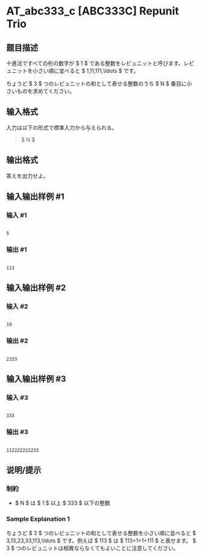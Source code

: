 # AT_abc333_c [ABC333C] Repunit Trio

## 题目描述

[problemUrl]: https://atcoder.jp/contests/abc333/tasks/abc333_c

十進法ですべての桁の数字が $ 1 $ である整数をレピュニットと呼びます。レピュニットを小さい順に並べると $ 1,11,111,\ldots $ です。

ちょうど $ 3 $ つのレピュニットの和として表せる整数のうち $ N $ 番目に小さいものを求めてください。

## 输入格式

入力は以下の形式で標準入力から与えられる。

> $ N $

## 输出格式

答えを出力せよ。

## 输入输出样例 #1

### 输入 #1

```
5
```

### 输出 #1

```
113
```

## 输入输出样例 #2

### 输入 #2

```
19
```

### 输出 #2

```
2333
```

## 输入输出样例 #3

### 输入 #3

```
333
```

### 输出 #3

```
112222222233
```

## 说明/提示

### 制約

- $ N $ は $ 1 $ 以上 $ 333 $ 以下の整数
 
### Sample Explanation 1

ちょうど $ 3 $ つのレピュニットの和として表せる整数を小さい順に並べると $ 3,13,23,33,113,\ldots $ です。例えば $ 113 $ は $ 113=1+1+111 $ と表せます。 $ 3 $ つのレピュニットは相異ならなくてもよいことに注意してください。